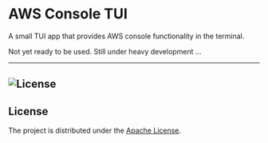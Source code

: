 # AWS Console TUI

A small TUI app that provides AWS console functionality in the terminal. 

Not yet ready to be used. Still under heavy development ...

---
![License](https://img.shields.io/github/license/tomberch/aws-console-tui-rs)
---


## License

The project is distributed under the [Apache License](./LICENSE).